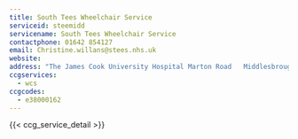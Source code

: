 ```yaml
---
title: South Tees Wheelchair Service
serviceid: steemidd
servicename: South Tees Wheelchair Service
contactphone: 01642 854127
email: Christine.willans@stees.nhs.uk
website: 
address: "The James Cook University Hospital Marton Road   Middlesbrough Cleveland TS4 3BW"
ccgservices:
  - wcs
ccgcodes:
  - e38000162
---
```


{{< ccg_service_detail >}}
